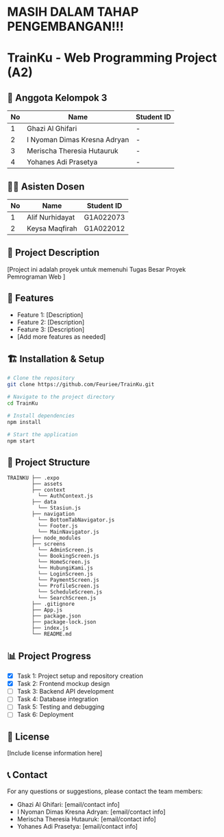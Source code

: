 # MASIH DALAM TAHAP PENGEMBANGAN!!!

# TrainKu - Web Programming Project (A2)

## 🌟 Anggota Kelompok 3
| No | Name | Student ID |
|----|------|------------|
| 1 | Ghazi Al Ghifari | - |
| 2 | I Nyoman Dimas Kresna Adryan | - |
| 3 | Merischa Theresia Hutauruk | - |
| 4 | Yohanes Adi Prasetya | - |

## 👨‍🏫 Asisten Dosen
| No | Name | Student ID |
|----|------|------------|
| 1 | Alif Nurhidayat | G1A022073 |
| 2 | Keysa Maqfirah | G1A022012 |

## 📝 Project Description
[Project ini adalah proyek untuk memenuhi Tugas Besar Proyek Pemrograman Web ]

## 🚀 Features
- Feature 1: [Description]
- Feature 2: [Description]
- Feature 3: [Description]
- [Add more features as needed]

## 🏗️ Installation & Setup
```bash
# Clone the repository
git clone https://github.com/Feuriee/TrainKu.git

# Navigate to the project directory
cd TrainKu

# Install dependencies
npm install

# Start the application
npm start
```

## 📂 Project Structure
```
TRAINKU ├── .expo
        ├── assets 
        ├── context 
          └── AuthContext.js
        ├── data 
          └── Stasiun.js
        ├── navigation 
          └── BottomTabNavigator.js 
          └── Footer.js 
          └── MainNavigator.js
        ├── node_modules
        ├── screens 
          └── AdminScreen.js 
          └── BookingScreen.js 
          └── HomeScreen.js 
          └── HubungiKami.js 
          └── LoginScreen.js 
          └── PaymentScreen.js 
          └── ProfileScreen.js 
          └── ScheduleScreen.js 
          └── SearchScreen.js
        ├── .gitignore
        ├── App.js
        ├── package.json
        ├── package-lock.json
        ├── index.js
        └── README.md
```

## 📊 Project Progress
- [x] Task 1: Project setup and repository creation
- [x] Task 2: Frontend mockup design
- [ ] Task 3: Backend API development
- [ ] Task 4: Database integration
- [ ] Task 5: Testing and debugging
- [ ] Task 6: Deployment

## 📝 License
[Include license information here]

## 📞 Contact
For any questions or suggestions, please contact the team members:
- Ghazi Al Ghifari: [email/contact info]
- I Nyoman Dimas Kresna Adryan: [email/contact info]
- Merischa Theresia Hutauruk: [email/contact info]
- Yohanes Adi Prasetya: [email/contact info]
